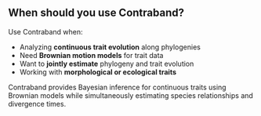 ## When should you use Contraband?

Use Contraband when:
- Analyzing **continuous trait evolution** along phylogenies
- Need **Brownian motion models** for trait data
- Want to **jointly estimate** phylogeny and trait evolution
- Working with **morphological or ecological traits**

Contraband provides Bayesian inference for continuous traits using Brownian models while simultaneously estimating species relationships and divergence times.

